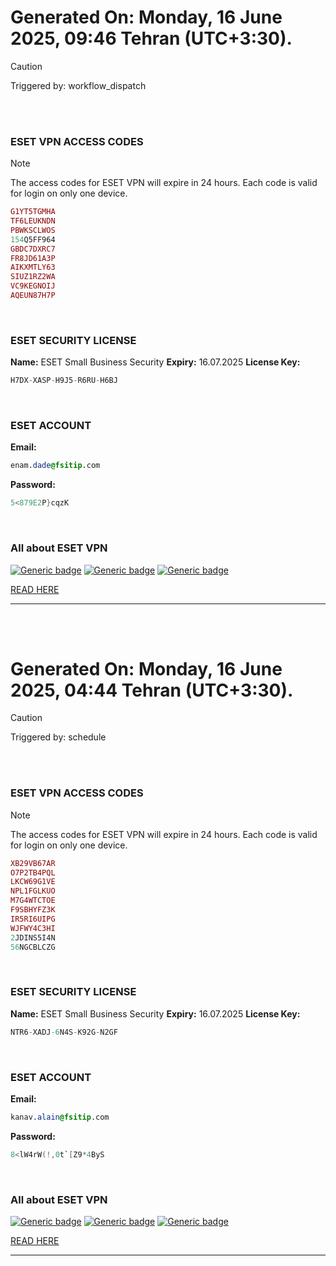 # Generated On: Monday, 16 June 2025, 09:46 Tehran (UTC+3:30).

> [!CAUTION]
> Triggered by: workflow_dispatch

<br><br>

### ESET VPN ACCESS CODES

> [!NOTE]
> The access codes for ESET VPN will expire in 24 hours.
> Each code is valid for login on only one device.

```ruby
G1YT5TGMHA
TF6LEUKNDN
PBWKSCLWOS
154Q5FF964
GBDC7DXRC7
FR8JD61A3P
AIKXMTLY63
SIUZ1RZ2WA
VC9KEGNOIJ
AQEUN87H7P
```

<br>

### ESET SECURITY LICENSE

**Name:** ESET Small Business Security
**Expiry:** 16.07.2025
**License Key:**

```POV-Ray SDL
H7DX-XASP-H9J5-R6RU-H6BJ
```

<br>

### ESET ACCOUNT

**Email:**

```CSS
enam.dade@fsitip.com
```

**Password:**

```POV-Ray SDL
5<879E2P}cqzK
```

<br>

### All about ESET VPN


[![Generic badge](https://img.shields.io/badge/Download-Android-green.svg)](https://play.google.com/store/apps/details?id=com.eset.vpn)
[![Generic badge](https://img.shields.io/badge/Download-ios-white.svg)](https://apps.apple.com/us/app/eset-vpn/id6463002278)
[![Generic badge](https://img.shields.io/badge/Download-windows-blue.svg)](https://download.eset.com/com/eset/apps/home/vpn/windows/latest/eset_vpn_installer.exe)
  

[READ HERE](https://t.me/F_NiREvil/2113)

---

<br><br>

# Generated On: Monday, 16 June 2025, 04:44 Tehran (UTC+3:30).

> [!CAUTION]
> Triggered by: schedule

<br><br>

### ESET VPN ACCESS CODES

> [!NOTE]
> The access codes for ESET VPN will expire in 24 hours.
> Each code is valid for login on only one device.

```ruby
XB29VB67AR
O7P2TB4PQL
LKCW69G1VE
NPL1FGLKUO
M7G4WTCTOE
F9SBHYFZ3K
IR5RI6UIPG
WJFWY4C3HI
2JDINS5I4N
56NGCBLCZG
```

<br>

### ESET SECURITY LICENSE

**Name:** ESET Small Business Security
**Expiry:** 16.07.2025
**License Key:**

```POV-Ray SDL
NTR6-XADJ-6N4S-K92G-N2GF
```

<br>

### ESET ACCOUNT

**Email:**

```CSS
kanav.alain@fsitip.com
```

**Password:**

```POV-Ray SDL
8<lW4rW(!,0t`[Z9*4ByS
```

<br>

### All about ESET VPN


[![Generic badge](https://img.shields.io/badge/Download-Android-green.svg)](https://play.google.com/store/apps/details?id=com.eset.vpn)
[![Generic badge](https://img.shields.io/badge/Download-ios-white.svg)](https://apps.apple.com/us/app/eset-vpn/id6463002278)
[![Generic badge](https://img.shields.io/badge/Download-windows-blue.svg)](https://download.eset.com/com/eset/apps/home/vpn/windows/latest/eset_vpn_installer.exe)
  

[READ HERE](https://t.me/F_NiREvil/2113)

---

<br><br>

